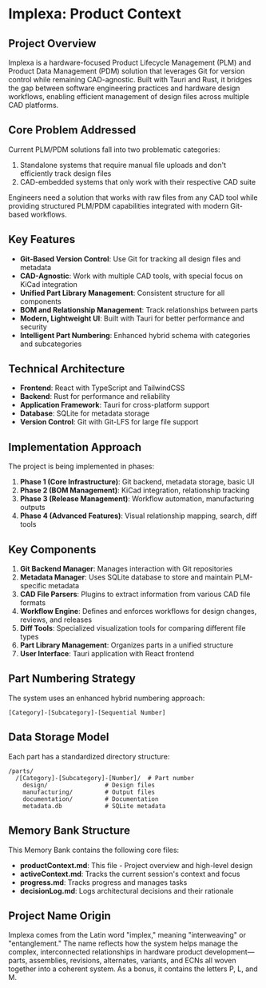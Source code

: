 # Implexa: Product Context

## Project Overview
Implexa is a hardware-focused Product Lifecycle Management (PLM) and Product Data Management (PDM) solution that leverages Git for version control while remaining CAD-agnostic. Built with Tauri and Rust, it bridges the gap between software engineering practices and hardware design workflows, enabling efficient management of design files across multiple CAD platforms.

## Core Problem Addressed
Current PLM/PDM solutions fall into two problematic categories:
1. Standalone systems that require manual file uploads and don't efficiently track design files
2. CAD-embedded systems that only work with their respective CAD suite

Engineers need a solution that works with raw files from any CAD tool while providing structured PLM/PDM capabilities integrated with modern Git-based workflows.

## Key Features
- **Git-Based Version Control**: Use Git for tracking all design files and metadata
- **CAD-Agnostic**: Work with multiple CAD tools, with special focus on KiCad integration
- **Unified Part Library Management**: Consistent structure for all components
- **BOM and Relationship Management**: Track relationships between parts
- **Modern, Lightweight UI**: Built with Tauri for better performance and security
- **Intelligent Part Numbering**: Enhanced hybrid schema with categories and subcategories

## Technical Architecture
- **Frontend**: React with TypeScript and TailwindCSS
- **Backend**: Rust for performance and reliability
- **Application Framework**: Tauri for cross-platform support
- **Database**: SQLite for metadata storage
- **Version Control**: Git with Git-LFS for large file support

## Implementation Approach
The project is being implemented in phases:

1. **Phase 1 (Core Infrastructure)**: Git backend, metadata storage, basic UI
2. **Phase 2 (BOM Management)**: KiCad integration, relationship tracking
3. **Phase 3 (Release Management)**: Workflow automation, manufacturing outputs
4. **Phase 4 (Advanced Features)**: Visual relationship mapping, search, diff tools

## Key Components
1. **Git Backend Manager**: Manages interaction with Git repositories
2. **Metadata Manager**: Uses SQLite database to store and maintain PLM-specific metadata
3. **CAD File Parsers**: Plugins to extract information from various CAD file formats
4. **Workflow Engine**: Defines and enforces workflows for design changes, reviews, and releases
5. **Diff Tools**: Specialized visualization tools for comparing different file types
6. **Part Library Management**: Organizes parts in a unified structure
7. **User Interface**: Tauri application with React frontend

## Part Numbering Strategy
The system uses an enhanced hybrid numbering approach:
```
[Category]-[Subcategory]-[Sequential Number]
```

## Data Storage Model
Each part has a standardized directory structure:
```
/parts/
  /[Category]-[Subcategory]-[Number]/  # Part number
    design/                # Design files
    manufacturing/         # Output files
    documentation/         # Documentation
    metadata.db            # SQLite metadata
```

## Memory Bank Structure
This Memory Bank contains the following core files:
- **productContext.md**: This file - Project overview and high-level design
- **activeContext.md**: Tracks the current session's context and focus
- **progress.md**: Tracks progress and manages tasks
- **decisionLog.md**: Logs architectural decisions and their rationale

## Project Name Origin
Implexa comes from the Latin word "implex," meaning "interweaving" or "entanglement." The name reflects how the system helps manage the complex, interconnected relationships in hardware product development—parts, assemblies, revisions, alternates, variants, and ECNs all woven together into a coherent system. As a bonus, it contains the letters P, L, and M.